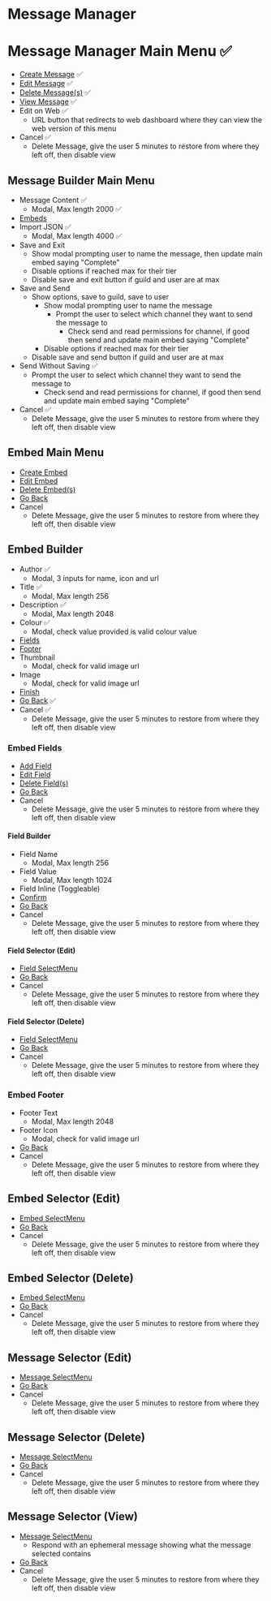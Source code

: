 # Message Manager

# Message Manager Main Menu ✅

- [Create Message](#message-builder-main-menu) ✅
- [Edit Message](#message-selector-edit) ✅
- [Delete Message(s)](#message-selector-delete) ✅
- [View Message](#message-selector-view) ✅
- Edit on Web ✅
  - URL button that redirects to web dashboard where they can view the web version of this menu
- Cancel ✅
  - Delete Message, give the user 5 minutes to restore from where they left off, then disable view

## Message Builder Main Menu

- Message Content ✅
  - Modal, Max length 2000 ✅
- [Embeds](#embed-main-menu)
- Import JSON ✅
  - Modal, Max length 4000 ✅
- Save and Exit
  - Show modal prompting user to name the message, then update main embed saying "Complete"
  - Disable options if reached max for their tier
  - Disable save and exit button if guild and user are at max
- Save and Send
  - Show options, save to guild, save to user
    - Show modal prompting user to name the message
      - Prompt the user to select which channel they want to send the message to
        - Check send and read permissions for channel, if good then send and update main embed saying "Complete"
    - Disable options if reached max for their tier
  - Disable save and send button if guild and user are at max
- Send Without Saving ✅
  - Prompt the user to select which channel they want to send the message to
    - Check send and read permissions for channel, if good then send and update main embed saying "Complete"
- Cancel ✅
  - Delete Message, give the user 5 minutes to restore from where they left off, then disable view

## Embed Main Menu

- [Create Embed](#embed-builder)
- [Edit Embed](#embed-selector-edit)
- [Delete Embed(s)](#embed-selector-delete)
- [Go Back](#message-create-main-menu)
- Cancel
  - Delete Message, give the user 5 minutes to restore from where they left off, then disable view

## Embed Builder

- Author ✅
  - Modal, 3 inputs for name, icon and url
- Title ✅
  - Modal, Max length 256
- Description ✅
  - Modal, Max length 2048
- Colour ✅
  - Modal, check value provided is valid colour value
- [Fields](#embed-fields)
- [Footer](#embed-footer)
- Thumbnail
  - Modal, check for valid image url
- Image
  - Modal, check for valid image url
- [Finish](#embed-main-menu)
- [Go Back](#embed-main-menu) ✅
- Cancel ✅
  - Delete Message, give the user 5 minutes to restore from where they left off, then disable view

### Embed Fields

- [Add Field](#field-builder)
- [Edit Field](#field-selector-edit)
- [Delete Field(s)](#field-selector-delete)
- [Go Back](#embed-builder)
- Cancel
  - Delete Message, give the user 5 minutes to restore from where they left off, then disable view

#### Field Builder

- Field Name
  - Modal, Max length 256
- Field Value
  - Modal, Max length 1024
- Field Inline (Toggleable)
- [Confirm](#embed-fields)
- [Go Back](#embed-fields)
- Cancel
  - Delete Message, give the user 5 minutes to restore from where they left off, then disable view

#### Field Selector (Edit)

- [Field SelectMenu](#field-builder)
- [Go Back](#embed-fields)
- Cancel
  - Delete Message, give the user 5 minutes to restore from where they left off, then disable view

#### Field Selector (Delete)

- [Field SelectMenu](#embed-fields)
- [Go Back](#embed-fields)
- Cancel
  - Delete Message, give the user 5 minutes to restore from where they left off, then disable view

### Embed Footer

- Footer Text
  - Modal, Max length 2048
- Footer Icon
  - Modal, check for valid image url
- [Go Back](#embed-builder)
- Cancel
  - Delete Message, give the user 5 minutes to restore from where they left off, then disable view

## Embed Selector (Edit)

- [Embed SelectMenu](#embed-builder)
- [Go Back](#embed-main-menu)
- Cancel
  - Delete Message, give the user 5 minutes to restore from where they left off, then disable view

## Embed Selector (Delete)

- [Embed SelectMenu](#embed-builder)
- [Go Back](#embed-main-menu)
- Cancel
  - Delete Message, give the user 5 minutes to restore from where they left off, then disable view

## Message Selector (Edit)

- [Message SelectMenu](#message-builder-main-menu)
- [Go Back](#message-manager-main-menu)
- Cancel
  - Delete Message, give the user 5 minutes to restore from where they left off, then disable view

## Message Selector (Delete)

- [Message SelectMenu](#message-manager-main-menu)
- [Go Back](#message-manager-main-menu)
- Cancel
  - Delete Message, give the user 5 minutes to restore from where they left off, then disable view

## Message Selector (View)

- [Message SelectMenu](#message-manager-main-menu)
  - Respond with an ephemeral message showing what the message selected contains
- [Go Back](#message-manager-main-menu)
- Cancel
  - Delete Message, give the user 5 minutes to restore from where they left off, then disable view
